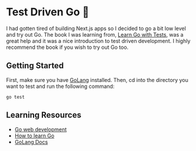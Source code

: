 # Test Driven Go 🔷

I had gotten tired of building Next.js apps so I decided to go a bit low level and try out Go. The book I was learning from, [Learn Go with Tests](https://quii.gitbook.io/learn-go-with-tests), was a great help and it was a nice introduction to test driven development. I highly recommend the book if you wish to try out Go too.

## Getting Started

First, make sure you have [GoLang](https://go.dev/doc/install) installed. Then, cd into the directory you want to test and run the following command:

```
go test
```

## Learning Resources

- [Go web development](https://go.dev/solutions/webdev)
- [How to learn Go](https://www.youtube.com/watch?v=OqdBixi_y1s)
- [GoLang Docs](https://go.dev/doc)
